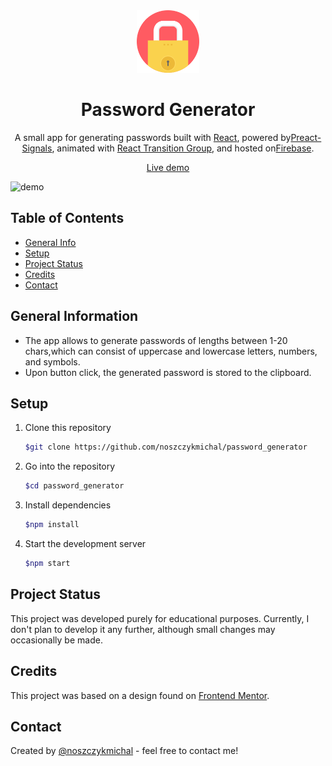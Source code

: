 <div align="center">
  <img alt="Logo" src="https://raw.githubusercontent.com/noszczykmichal/password_generator/main/public/web-app-manifest-192x192.png" width="100" />
</div>
<h1 align="center">
Password Generator
</h1>
<p align="center">
  A small app for generating passwords built with <a href="https://react.dev/" target="_blank">React</a>, powered by<a href="https://www.npmjs.com/package/@preact/signals-react" target="_blank">Preact-Signals</a>, animated with <a href="https://reactcommunity.org/react-transition-group/" target="_blank">React Transition Group</a>, and hosted on<a href="https://firebase.google.com/" target="_blank">Firebase</a>.
</p>
<p align="center">
  <a href="https://password-generator-6c2c5.web.app/" target="_blank">Live demo</a>
</p>

![demo](https://raw.githubusercontent.com/noszczykmichal/password_generator/main/src/images/demo.png)

## Table of Contents

- [General Info](#general-information)
- [Setup](#setup)
- [Project Status](#project-status)
- [Credits](#credits)
- [Contact](#contact)

## General Information

- The app allows to generate passwords of lengths between 1-20 chars,which can consist of uppercase and lowercase letters, numbers, and symbols.
- Upon button click, the generated password is stored to the clipboard.

## Setup

1. Clone this repository

   ```sh
   $git clone https://github.com/noszczykmichal/password_generator
   ```

2. Go into the repository

   ```sh
   $cd password_generator
   ```

3. Install dependencies

   ```sh
   $npm install
   ```

4. Start the development server

   ```sh
   $npm start
   ```

## Project Status

This project was developed purely for educational purposes. Currently, I don't plan to develop it any further, although small changes may occasionally be made.

## Credits

This project was based on a design found on <a href="https://www.frontendmentor.io/" target="_blank">Frontend Mentor</a>.

## Contact

Created by [@noszczykmichal](https://michalnoszczyk.com/) - feel free to contact me!
